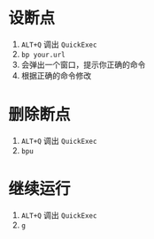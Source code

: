 # 设断点
1. `ALT+Q` 调出 `QuickExec`
2. `bp your.url`
3. 会弹出一个窗口，提示你正确的命令
4. 根据正确的命令修改

# 删除断点
1. `ALT+Q` 调出 `QuickExec`
2. `bpu`

# 继续运行
1. `ALT+Q` 调出 `QuickExec`
2. `g`

